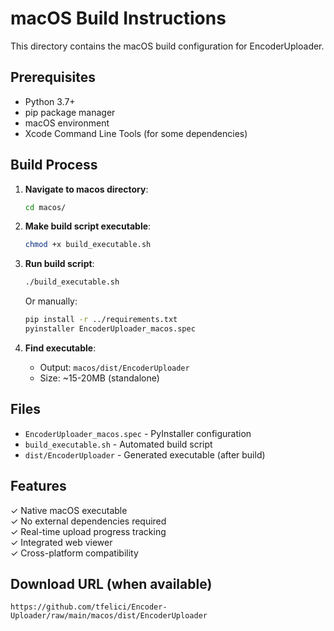 # macOS Build Instructions

This directory contains the macOS build configuration for EncoderUploader.

## Prerequisites

- Python 3.7+
- pip package manager
- macOS environment
- Xcode Command Line Tools (for some dependencies)

## Build Process

1. **Navigate to macos directory**:
   ```bash
   cd macos/
   ```

2. **Make build script executable**:
   ```bash
   chmod +x build_executable.sh
   ```

3. **Run build script**:
   ```bash
   ./build_executable.sh
   ```

   Or manually:
   ```bash
   pip install -r ../requirements.txt
   pyinstaller EncoderUploader_macos.spec
   ```

4. **Find executable**:
   - Output: `macos/dist/EncoderUploader`
   - Size: ~15-20MB (standalone)

## Files

- `EncoderUploader_macos.spec` - PyInstaller configuration
- `build_executable.sh` - Automated build script
- `dist/EncoderUploader` - Generated executable (after build)

## Features

✓ Native macOS executable  
✓ No external dependencies required  
✓ Real-time upload progress tracking  
✓ Integrated web viewer  
✓ Cross-platform compatibility  

## Download URL (when available)

```
https://github.com/tfelici/Encoder-Uploader/raw/main/macos/dist/EncoderUploader
```
